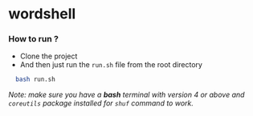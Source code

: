 # wordshell

### How to run ?

- Clone the project
- And then just run the `run.sh` file from the root directory
```bash
  bash run.sh
```

*Note: make sure you have a **bash** terminal with version 4 or above and `coreutils` package installed for `shuf` command to work.*